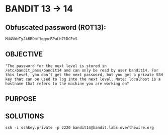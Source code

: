 # BANDIT 13 -> 14

## Obfuscated password (ROT13): 

	MU4VWeTyJk8ROof1qqmcBPaLh7lDCPvS

## OBJECTIVE

	"The password for the next level is stored in /etc/bandit_pass/bandit14 and can only be read by user bandit14. For this level, you don’t get the next password, but you get a private SSH key that can be used to log into the next level. Note: localhost is a hostname that refers to the machine you are working on"

## PURPOSE


## SOLUTIONS

	ssh -i sshkey.private -p 2220 bandit14@bandit.labs.overthewire.org

